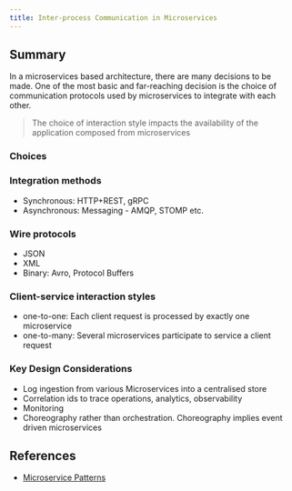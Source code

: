 ```yaml
---
title: Inter-process Communication in Microservices
---
```


## Summary
In a microservices based architecture, there are many decisions to be made. One of the most basic and far-reaching decision is the choice of communication protocols used by microservices to integrate with each other.

>The choice of interaction style impacts the availability of the application composed from microservices

### Choices

### Integration methods
- Synchronous: HTTP+REST, gRPC
- Asynchronous: Messaging - AMQP, STOMP etc.

### Wire protocols
- JSON
- XML
- Binary: Avro, Protocol Buffers

### Client-service interaction styles
- one-to-one: Each client request is processed by exactly one microservice
- one-to-many: Several microservices participate to service a client request

### Key Design Considerations
- Log ingestion from various Microservices into a centralised store
- Correlation ids to trace operations, analytics, observability
- Monitoring
- Choreography rather than orchestration. Choreography implies event driven microservices

## References
- [Microservice Patterns](https://livebook.manning.com/#!/book/microservice-patterns/chapter-3/v-11/18)